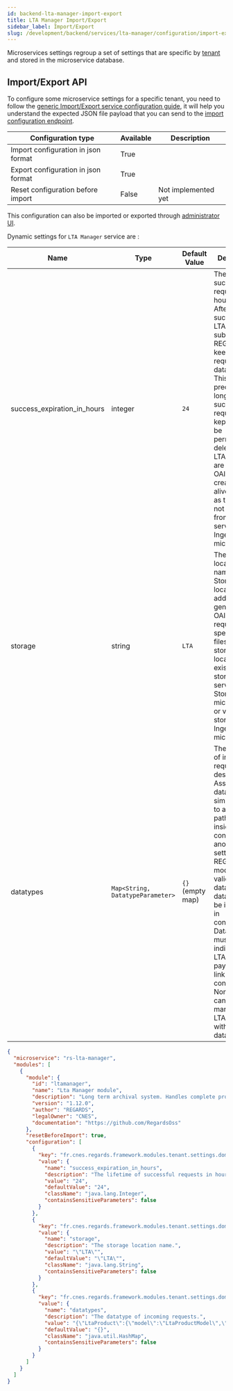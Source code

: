 ```yaml
---
id: backend-lta-manager-import-export
title: LTA Manager Import/Export
sidebar_label: Import/Export
slug: /development/backend/services/lta-manager/configuration/import-export
---
```


Microservices settings regroup a set of settings that are specific by [tenant](/docs/development/concepts/03-multitenant.md)
and stored in the microservice database.

## Import/Export API

To configure some microservice settings for a specific tenant, you need to follow the [generic Import/Export service
configuration guide](../../common/import-export-configuration.md), it will help you understand the expected JSON
file payload that you can send to the
[import configuration endpoint](../api-guides/rest/lta-manager-api-swagger.mdx#tag/module-manager-controller/operation/importConfiguration).

| Configuration type | Available | Description |
| ------------------ | --------- | ----------- |
| Import configuration in json format | True | |
| Export configuration in json format | True | |
| Reset configuration before import | False | Not implemented yet |

This configuration can also be imported or exported
through [administrator UI](/docs/user-documentation/2-project-configuration/microservices.md).

Dynamic settings for `LTA Manager` service are : 

| Name                        | Type                           | Default Value    | Description                                                                                                                                                                                                                                                                                                                                                                                                                |
| --------------------------- | ------------------------------ | ---------------- |----------------------------------------------------------------------------------------------------------------------------------------------------------------------------------------------------------------------------------------------------------------------------------------------------------------------------------------------------------------------------------------------------------------------------|
| success_expiration_in_hours | integer                        | `24`             | The lifetime of successful requests in hours.<br/> After a successfull LTA requests submission, REGARDS keeps requests in database. This setting precise how long these sucessfull request are kept before be permanently deleted. Only LTA request are deleted. OAIS product created stay alive as long as they are not deleted from OAIS service (See Ingest microservice)                                               |
| storage                     | string                         | `LTA`            | The storage location name. <br/>Storage location is add to all generated OAIS requests, to specify where files has to be stored. This location can exists in storage service (See Storage microservice), or virtual storage (See Ingest microservice)                                                                                                                                                                      |
| datatypes                   | `Map<String, DatatypeParameter>` | `{}` (empty map) | The datatype of incoming requests description.<br/> Associate a datatype (a simple label) to a storage path (path inside storage configured in another setting) and a REGARDS model (to validate input data). Multiple datatypes can be indicated in configuration. Datatype must be indicated in LTA request payload, to link request to configuration.<br/> None request can be managed by LTA Manager without datatypes |

```json title='rs-lta-manager configuration example'
{
  "microservice": "rs-lta-manager",
  "modules": [
    {
      "module": {
        "id": "ltamanager",
        "name": "Lta Manager module",
        "description": "Long term archival system. Handles complete products containing files and metadata.",
        "version": "1.12.0",
        "author": "REGARDS",
        "legalOwner": "CNES",
        "documentation": "https://github.com/RegardsOss"
      },
      "resetBeforeImport": true,
      "configuration": [
        {
          "key": "fr.cnes.regards.framework.modules.tenant.settings.domain.DynamicTenantSetting",
          "value": {
            "name": "success_expiration_in_hours",
            "description": "The lifetime of successful requests in hours.",
            "value": "24",
            "defaultValue": "24",
            "className": "java.lang.Integer",
            "containsSensitiveParameters": false
          }
        },
        {
          "key": "fr.cnes.regards.framework.modules.tenant.settings.domain.DynamicTenantSetting",
          "value": {
            "name": "storage",
            "description": "The storage location name.",
            "value": "\"LTA\"",
            "defaultValue": "\"LTA\"",
            "className": "java.lang.String",
            "containsSensitiveParameters": false
          }
        },
        {
          "key": "fr.cnes.regards.framework.modules.tenant.settings.domain.DynamicTenantSetting",
          "value": {
            "name": "datatypes",
            "description": "The datatype of incoming requests.",
            "value": "{\"LtaProduct\":{\"model\":\"LtaProductModel\",\"storePath\":\"//${YEAR}/${MONTH}/${DAY}/${PROPERTY(name)}/\"}}",
            "defaultValue": "{}",
            "className": "java.util.HashMap",
            "containsSensitiveParameters": false
          }
        }
      ]
    }
  ]
}
```